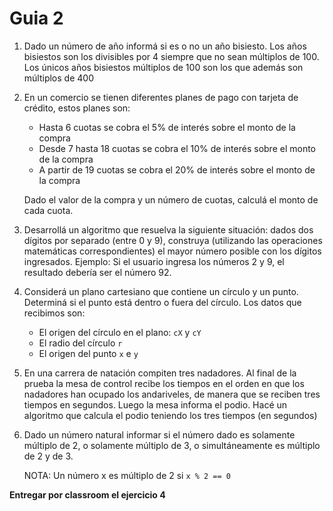 # Guia 2
1. Dado un número de año informá si es o no un año bisiesto. Los años bisiestos son los divisibles por 4 siempre que no sean múltiplos de 100. Los únicos años bisiestos múltiplos de 100 son los que además son múltiplos de 400
1. En un comercio se tienen diferentes planes de pago con tarjeta de crédito, estos planes son:
    - Hasta 6 cuotas se cobra el 5% de interés sobre el monto de la compra
    - Desde 7 hasta 18 cuotas se cobra el 10% de interés sobre el monto de la compra
    - A partir de 19 cuotas se cobra el 20% de interés sobre el monto de la compra

    Dado el valor de la compra y un número de cuotas, calculá el monto de cada cuota.
1. Desarrollá un algoritmo que resuelva la siguiente situación: dados dos dígitos por separado (entre 0 y 9), construya (utilizando las operaciones matemáticas correspondientes) el mayor número posible con los dígitos ingresados. Ejemplo: Si el usuario ingresa los números 2 y 9, el resultado debería ser el número 92.
1. Considerá un plano cartesiano que contiene un círculo y un punto. Determiná si el punto está dentro o fuera del círculo. Los datos que recibimos son:
    - El origen del círculo en el plano: ```cX``` y ```cY```
    - El radio del círculo ```r``` <!-- hacer imagen -->
    - El origen del punto ```x``` e ```y```
1. En una carrera de natación compiten tres nadadores. Al final de la prueba la mesa de control recibe los tiempos en el orden en que los nadadores han ocupado los andariveles, de manera que se reciben tres tiempos en segundos. Luego la mesa informa el podio. Hacé un algoritmo que calcula el podio teniendo los tres tiempos (en segundos)
1. Dado un número natural informar si el número dado es solamente múltiplo de 2, o solamente múltiplo de 3, o simultáneamente es múltiplo de 2 y de 3.

    NOTA: Un número x es múltiplo de 2 si ```x % 2 == 0```



**Entregar por classroom el ejercicio 4**
